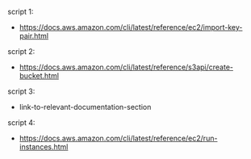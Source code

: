 script 1:
- https://docs.aws.amazon.com/cli/latest/reference/ec2/import-key-pair.html

script 2:
- https://docs.aws.amazon.com/cli/latest/reference/s3api/create-bucket.html

script 3:
- link-to-relevant-documentation-section

script 4:
- https://docs.aws.amazon.com/cli/latest/reference/ec2/run-instances.html